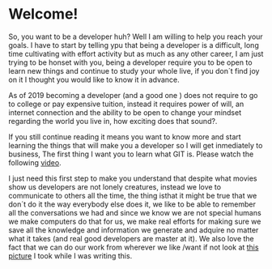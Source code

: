 # Welcome!

So, you want to be a developer huh? Well I am willing to help you reach your goals. I have to start by telling ypu that being a developer is a difficult, long time cultivating with effort activity but as much as any other career, I am just trying to be honset with you, being a developer require you to be open to learn new things and continue to study your whole live, if you don´t find joy on it I thought you would like to know it in advance.

As of 2019 becoming a developer (and a good one ) does not require to go to college or pay expensive tuition, instead it requires power of will, an internet connection and the ability to be open to change your mindset regarding the world you live in, how exciting does that sound?.

If you still continue reading it means you want to know more and start learning the things that will make you a developer so I will get inmediately to business, The first thing I want you to learn what GIT is. Please watch the following [video](https://www.youtube.com/watch?v=Y9XZQO1n_7c).

I just need this first step to make you understand that despite what movies show us developers
 are not lonely creatures, instead we love to communicate to others all the time, the thing isthat
 it might be true that we don´t do it the way everybody else does it, we like to be able to remember all the conversations we had and since we know we are not special humans we make computers do that for us, we make real efforts for making sure we save all the knowledge and information we generate and adquire no matter what it takes (and real good developers are master at it). We also love the fact that we can do our work from wherever we like /want if not look at [this picture](https://github.com/diegoseso/new-developer-career-path/while-writting.png) I took while I was writing this. 

  
